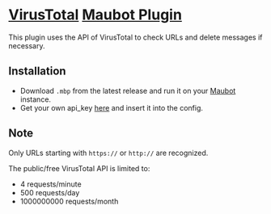 # [VirusTotal](https://www.virustotal.com) [Maubot Plugin](https://github.com/maubot/maubot)
This plugin uses the API of VirusTotal to check URLs and delete messages if necessary.

## Installation
- Download `.mbp` from the latest release and run it on your [Maubot](https://github.com/maubot/maubot) instance.
- Get your own api_key [here](https://developers.virustotal.com/v3.0/reference#getting-started) and insert it into the config.

## Note
Only URLs starting with `https://` or `http://` are recognized.

The public/free VirusTotal API is limited to:
- 4 requests/minute
- 500 requests/day
-  1000000000 requests/month